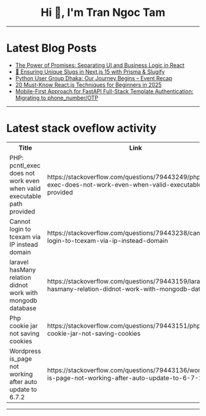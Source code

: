 <h1 align="center">Hi 👋, I'm Tran Ngoc Tam</h1>

---

# Latest Blog Posts 
<!-- BLOG-POST-LIST:START -->
- [The Power of Promises: Separating UI and Business Logic in React](https://dev.to/anton_akhatov/the-power-of-promises-separating-ui-and-business-logic-in-react-55h0)
- [🚀 Ensuring Unique Slugs in Next.js 15 with Prisma &amp; Slugify](https://dev.to/saiful7778/ensuring-unique-slugs-in-nextjs-15-with-prisma-slugify-4agc)
- [Python User Group Dhaka: Our Journey Begins – Event Recap](https://dev.to/tamalchowdhury/python-user-group-dhaka-our-journey-begins-event-recap-2he7)
- [20 Must-Know React.js Techniques for Beginners in 2025](https://dev.to/sovannaro/20-must-know-reactjs-techniques-for-beginners-in-2025-2ln4)
- [Mobile-First Approach for FastAPI Full-Stack Template Authentication: Migrating to phone_number/OTP](https://dev.to/justjayzee/mobile-first-approach-for-fastapi-full-stack-template-authentication-migrating-to-phonenumberotp-m02)
<!-- BLOG-POST-LIST:END -->

---

# Latest stack oveflow activity
<table>
  <tr><th>Title</th><th>Link</th></tr>
  <!-- STACKOVERFLOW:START --><tr><td>PHP: pcntl_exec does not work even when valid executable path provided</td><td>https://stackoverflow.com/questions/79443249/php-pcntl-exec-does-not-work-even-when-valid-executable-path-provided</td></tr><tr><td>Cannot login to tcexam via IP instead domain</td><td>https://stackoverflow.com/questions/79443238/cannot-login-to-tcexam-via-ip-instead-domain</td></tr><tr><td>laravel hasMany relation didnot work with mongodb database</td><td>https://stackoverflow.com/questions/79443159/laravel-hasmany-relation-didnot-work-with-mongodb-database</td></tr><tr><td>Php cookie jar not saving cookies</td><td>https://stackoverflow.com/questions/79443151/php-cookie-jar-not-saving-cookies</td></tr><tr><td>Wordpress is_page not working after auto update to 6.7.2</td><td>https://stackoverflow.com/questions/79443136/wordpress-is-page-not-working-after-auto-update-to-6-7-2</td></tr><!-- STACKOVERFLOW:END -->
</table>

---


